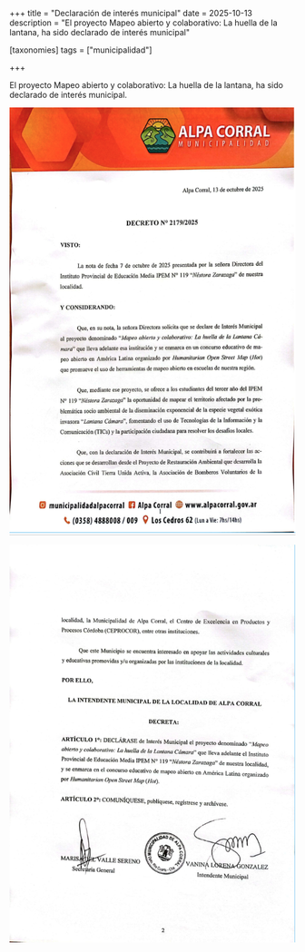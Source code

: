 +++
title = "Declaración de interés municipal"
date = 2025-10-13
description = "El proyecto Mapeo abierto y colaborativo: La huella de la lantana, ha sido declarado de interés municipal"

[taxonomies]
tags = ["municipalidad"]

+++

El proyecto Mapeo abierto y colaborativo: La huella de la lantana, ha sido declarado de interés municipal.

![](https://raw.githubusercontent.com/lantanahuella/lantanahuella.github.io/refs/heads/main/static/img/declaracion_municipalidad_01.png)

![](https://raw.githubusercontent.com/lantanahuella/lantanahuella.github.io/refs/heads/main/static/img/declaracion_municipalidad_02.png)
